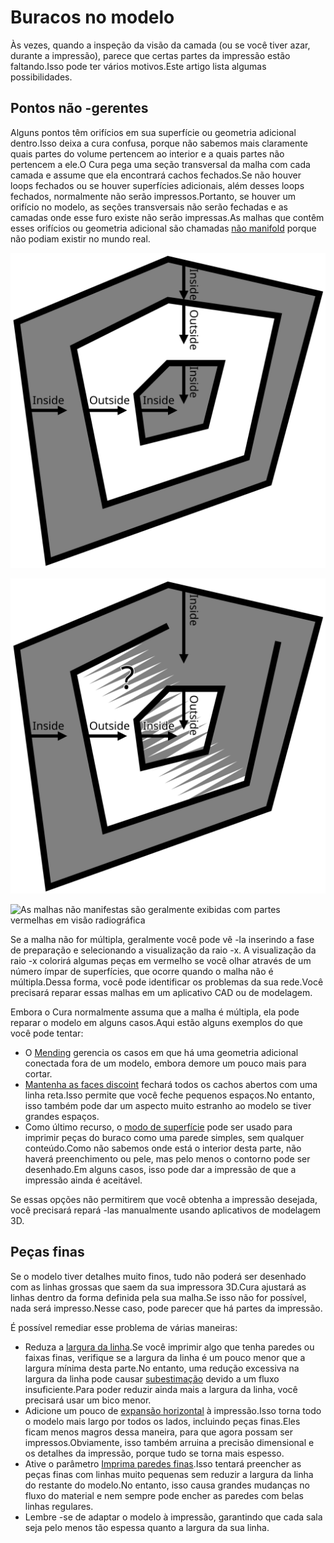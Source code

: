 Buracos no modelo
====
Às vezes, quando a inspeção da visão da camada (ou se você tiver azar, durante a impressão), parece que certas partes da impressão estão faltando.Isso pode ter vários motivos.Este artigo lista algumas possibilidades.

Pontos não -gerentes
----
Alguns pontos têm orifícios em sua superfície ou geometria adicional dentro.Isso deixa a cura confusa, porque não sabemos mais claramente quais partes do volume pertencem ao interior e a quais partes não pertencem a ele.O Cura pega uma seção transversal da malha com cada camada e assume que ela encontrará cachos fechados.Se não houver loops fechados ou se houver superfícies adicionais, além desses loops fechados, normalmente não serão impressos.Portanto, se houver um orifício no modelo, as seções transversais não serão fechadas e as camadas onde esse furo existe não serão impressas.As malhas que contêm esses orifícios ou geometria adicional são chamadas [não manifold](https://en.wikipedia.org/wiki/manifold) porque não podiam existir no mundo real.

![Com várias malhas, sabemos claramente onde o interior do modelo está localizado](../images/manifold_correct.svg)

![No caso de malhas não dobradas, o volume da malha é ambíguo](../images/manifold_incorrect.svg)

![As malhas não manifestas são geralmente exibidas com partes vermelhas em visão radiográfica](../../../articles/images/x_ray.png)

Se a malha não for múltipla, geralmente você pode vê -la inserindo a fase de preparação e selecionando a visualização da raio -x. A visualização da raio -x colorirá algumas peças em vermelho se você olhar através de um número ímpar de superfícies, que ocorre quando o malha não é múltipla.Dessa forma, você pode identificar os problemas da sua rede.Você precisará reparar essas malhas em um aplicativo CAD ou de modelagem.

Embora o Cura normalmente assuma que a malha é múltipla, ela pode reparar o modelo em alguns casos.Aqui estão alguns exemplos do que você pode tentar:
* O [Mending](../Meshfix/Meshfix_extension_stitching.md) gerencia os casos em que há uma geometria adicional conectada fora de um modelo, embora demore um pouco mais para cortar.
* [Mantenha as faces discoint](../meshfix/meshfix_keep_open_polygons.md) fechará todos os cachos abertos com uma linha reta.Isso permite que você feche pequenos espaços.No entanto, isso também pode dar um aspecto muito estranho ao modelo se tiver grandes espaços.
* Como último recurso, o [modo de superfície](../Blackmagic/Magic_Mesh_surface_mode.mode) pode ser usado para imprimir peças do buraco como uma parede simples, sem qualquer conteúdo.Como não sabemos onde está o interior desta parte, não haverá preenchimento ou pele, mas pelo menos o contorno pode ser desenhado.Em alguns casos, isso pode dar a impressão de que a impressão ainda é aceitável.

Se essas opções não permitirem que você obtenha a impressão desejada, você precisará repará -las manualmente usando aplicativos de modelagem 3D.

Peças finas
----
Se o modelo tiver detalhes muito finos, tudo não poderá ser desenhado com as linhas grossas que saem da sua impressora 3D.Cura ajustará as linhas dentro da forma definida pela sua malha.Se isso não for possível, nada será impresso.Nesse caso, pode parecer que há partes da impressão.

É possível remediar esse problema de várias maneiras:
* Reduza a [largura da linha](../Resolução/line_width.md).Se você imprimir algo que tenha paredes ou faixas finas, verifique se a largura da linha é um pouco menor que a largura mínima desta parte.No entanto, uma redução excessiva na largura da linha pode causar [subestimação](subrextrusion.md) devido a um fluxo insuficiente.Para poder reduzir ainda mais a largura da linha, você precisará usar um bico menor.
* Adicione um pouco de [expansão horizontal](../shell/xy_offset.md) à impressão.Isso torna todo o modelo mais largo por todos os lados, incluindo peças finas.Eles ficam menos magros dessa maneira, para que agora possam ser impressos.Obviamente, isso também arruina a precisão dimensional e os detalhes da impressão, porque tudo se torna mais espesso.
* Ative o parâmetro [Imprima paredes finas](../shell/FILL_OUTLINE_GAPS.MD).Isso tentará preencher as peças finas com linhas muito pequenas sem reduzir a largura da linha do restante do modelo.No entanto, isso causa grandes mudanças no fluxo do material e nem sempre pode encher as paredes com belas linhas regulares.
* Lembre -se de adaptar o modelo à impressão, garantindo que cada sala seja pelo menos tão espessa quanto a largura da sua linha.